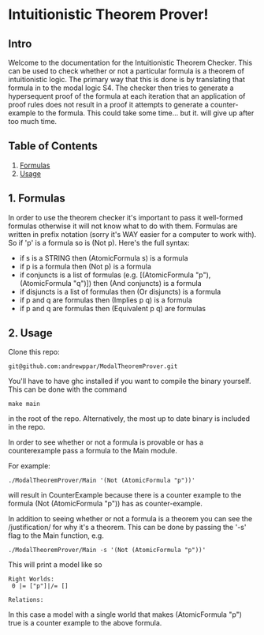 # Intuitionistic Theorem Prover!

## Intro

Welcome to the documentation for the Intuitionistic Theorem Checker. This can be used to check whether or not a particular formula is a theorem of intuitionistic logic. The primary way that this is done is by translating that formula in to the modal logic S4. The checker then tries to generate a hypersequent proof of the formula at each iteration that an application of proof rules does not result in a proof it attempts to generate a counter-example to the formula. This could take some time... but it. will give up after too much time. 


## Table of Contents
1. [Formulas](#forms)
2. [Usage](#main)

<a name="forms"></a>
## 1. Formulas

In order to use the theorem checker it's important to pass it well-formed formulas otherwise it will not know what to do with them. Formulas are written in prefix notation (sorry it's WAY easier for a computer to work with). So if 'p' is a formula so is (Not p). Here's the full syntax: 

 - if s is a STRING then (AtomicFormula s) is a formula
 - if p is a formula then (Not p) is a formula
 - if conjuncts is a list of formulas (e.g. [(AtomicFormula "p"), (AtomicFormula "q")]) then (And conjuncts) is a formula
 - if disjuncts is a list of formulas then (Or disjuncts) is a formula
 - if p and q are formulas then (Implies p q) is a formula
 - if p and q are formulas then (Equivalent p q) are formulas
 
<a name="main"></a>
## 2. Usage

Clone this repo: 
```
git@github.com:andrewppar/ModalTheoremProver.git
```

You'll have to have ghc installed if you want to compile the binary yourself. This can be done with the command 

```make main``` 

in the root of the repo. Alternatively, the most up  to date binary is included in the repo. 

In order to see whether or not a formula is provable or has a counterexample pass a formula to the Main module. 

For example: 
```
./ModalTheoremProver/Main '(Not (AtomicFormula "p"))' 
```

will result in CounterExample because there is a counter example to the formula (Not (AtomicFormula "p")) has as counter-example. 

In addition to seeing whether or not a formula is a theorem you can see the /justification/ for why it's a theorem. This can be done by passing the '-s' flag to the Main function, e.g. 

```
./ModalTheoremProver/Main -s '(Not (AtomicFormula "p"))' 
```

This will print a model like so 
```
Right Worlds:
 0 |= ["p"]|/= []

Relations:
```
In this case a model with a single world that makes (AtomicFormula "p") true is a counter example to the above formula.



